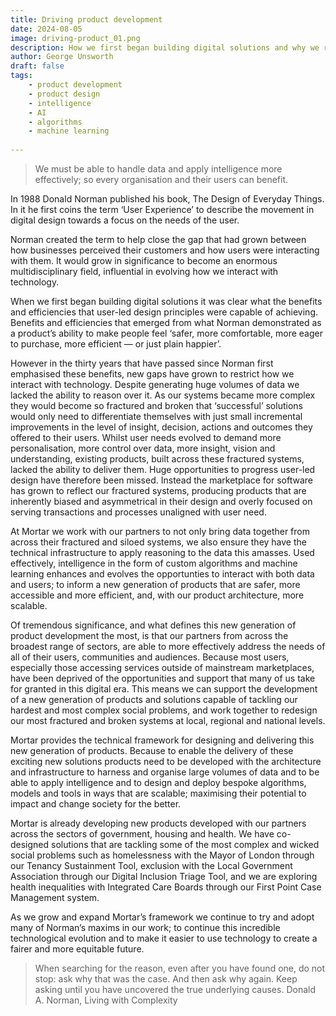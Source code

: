 ```yaml
---
title: Driving product development
date: 2024-08-05
image: driving-product_01.png
description: How we first began building digital solutions and why we remain committed to user-led design principles in driving the benefits and efficiencies of our tools and products.
author: George Unsworth
draft: false
tags:
    - product development
    - product design
    - intelligence   
    - AI
    - algorithms 
    - machine learning
    
---
```


> We must be able to handle data and apply intelligence more effectively; so every organisation and their users can benefit.  

In 1988 Donald Norman published his book, The Design of Everyday Things. In it he first coins the term ‘User Experience’ to describe the movement in digital design towards a focus on the needs of the user. 

Norman created the term to help close the gap that had grown between how businesses perceived their customers and how users were interacting with them. It would grow in significance to become an enormous multidisciplinary field, influential in evolving how we interact with technology.

When we first began building digital solutions it was clear what the benefits and efficiencies that user-led design principles were capable of achieving. Benefits and efficiencies that emerged from what Norman demonstrated as a product’s ability to make people feel ‘safer, more comfortable, more eager to purchase, more efficient — or just plain happier’.

However in the thirty years that have passed since Norman first emphasised these benefits, new gaps have grown to restrict how we interact with technology. Despite generating huge volumes of data we lacked the ability to reason over it. As our systems became more complex they would become so fractured and broken that ‘successful’ solutions would only need to differentiate themselves with just small incremental improvements in the level of insight, decision, actions and outcomes they offered to their users. Whilst user needs evolved to demand more personalisation, more control over data, more insight, vision and understanding, existing products, built across these fractured systems, lacked the ability to deliver them. Huge opportunities to progress user-led design have therefore been missed. Instead the marketplace for software has grown to reflect our fractured systems, producing products that are inherently biased and asymmetrical in their design and overly focused on serving transactions and processes unaligned with user need.

At Mortar we work with our partners to not only bring data together from across their fractured and siloed systems, we also ensure they have the technical infrastructure to apply reasoning to the data this amasses. Used effectively, intelligence in the form of custom algorithms and machine learning enhances and evolves the opportunties to interact with both data and users; to inform a new generation of products that are safer, more accessible and more efficient, and, with our product architecture, more scalable. 

Of tremendous significance, and what defines this new generation of product development the most, is that our partners from across the broadest range of sectors, are able to more effectively address the needs of all of their users, communities and audiences. Because most users, especially those accessing services outside of mainstream marketplaces, have been deprived of the opportunities and support that many of us take for granted in this digital era. This means we can support the development of a new generation of products and solutions capable of tackling our hardest and most complex social problems, and work together to redesign our most fractured and broken systems at local, regional and  national levels.    

Mortar provides the technical framework for designing and delivering this new generation of products. Because to enable the delivery of these exciting new solutions products need to be developed with the architecture and infrastructure to harness and organise large volumes of data and to be able to apply intelligence and to design and deploy bespoke algorithms, models and tools in ways that are scalable; maximising their potential to impact and change society for the better. 

Mortar is already developing new products developed with our partners across the sectors of government, housing and health. We have co-designed solutions that are tackling some of the most complex and wicked social problems such as homelessness with the Mayor of London through our Tenancy Sustainment Tool, exclusion with the Local Government Association through our Digital Inclusion Triage Tool, and we are exploring health inequalities with Integrated Care Boards through our First Point Case Management system. 

As we grow and expand Mortar’s framework we continue to try and adopt many of Norman’s maxims in our work; to continue this incredible technological evolution and to make it easier to use technology to create a fairer and more equitable future. 

> When searching for the reason, even after you have found one, do not stop: ask why that was the case. And then ask why again. Keep asking until you have uncovered the true underlying causes.
Donald A. Norman, Living with Complexity
